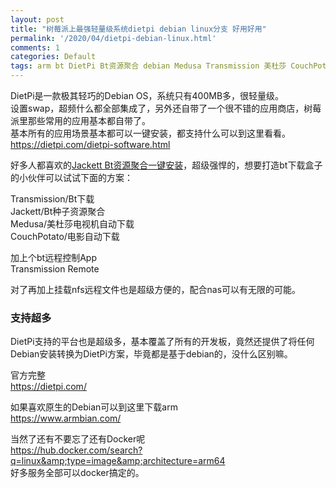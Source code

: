 ```yaml
---
layout: post
title: "树莓派上最强轻量级系统dietpi debian linux分支 好用好用"
permalink: '/2020/04/dietpi-debian-linux.html'
comments: 1
categories: Default
tags: arm bt DietPi Bt资源聚合 debian Medusa Transmission 美杜莎 CouchPotato Jackett
---
```

DietPi是一款极其轻巧的Debian OS，系统只有400MB多，很轻量级。  
设置swap，超频什么都全部集成了，另外还自带了一个很不错的应用商店，树莓派里那些常用的应用基本都自带了。  
基本所有的应用场景基本都可以一键安装，都支持什么可以到这里看看。  
<https://dietpi.com/dietpi-software.html>  
  
好多人都喜欢的[Jackett Bt资源聚合一键安装](https://www.terrychan.org/2019/02/jackett-bt.html)，超级强悍的，想要打造bt下载盒子的小伙伴可以试试下面的方案：  
  
Transmission/Bt下载  
Jackett/Bt种子资源聚合  
Medusa/美杜莎电视机自动下载  
CouchPotato/电影自动下载  
  
加上个bt远程控制App  
Transmission Remote  
  
对了再加上挂载nfs远程文件也是超级方便的，配合nas可以有无限的可能。  
  

### 支持超多

DietPi支持的平台也是超级多，基本覆盖了所有的开发板，竟然还提供了将任何Debian安装转换为DietPi方案，毕竟都是基于debian的，没什么区别嘛。  
  
  
官方完整  
<https://dietpi.com/>  
  
如果喜欢原生的Debian可以到这里下载arm  
<https://www.armbian.com/>  
  
当然了还有不要忘了还有Docker呢  
<https://hub.docker.com/search?q=linux&amp;type=image&amp;architecture=arm64>  
好多服务全部可以docker搞定的。